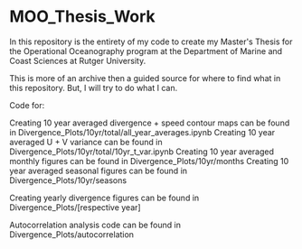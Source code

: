# MOO_Thesis_Work
In this repository is the entirety of my code to create my Master's Thesis for the Operational Oceanography program at the Department of Marine and Coast Sciences at Rutger University.

This is more of an archive then a guided source for where to find what in this repository. But, I will try to do what I can.

Code for:

Creating 10 year averaged divergence + speed contour maps can be found in Divergence_Plots/10yr/total/all_year_averages.ipynb
Creating 10 year averaged U + V variance can be found in Divergence_Plots/10yr/total/10yr_t_var.ipynb
Creating 10 year averaged monthly figures can be found in Divergence_Plots/10yr/months
Creating 10 year averaged seasonal figures can be found in Divergence_Plots/10yr/seasons

Creating yearly divergence figures can be found in Divergence_Plots/[respective year]

Autocorrelation analysis code can be found in Divergence_Plots/autocorrelation

